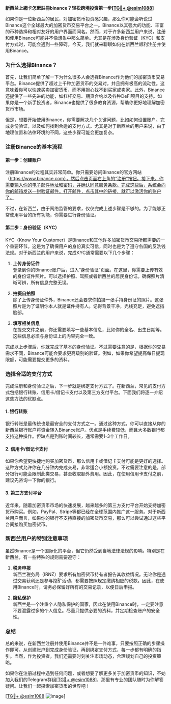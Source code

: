 **新西兰上網卡怎麽註冊binance？轻松跨境投资第一步[[TG💪+ @esim1088](https://t.me/s/esim1088)]**

如果你是一位新西兰的居民，对加密货币投资感兴趣，那么你可能会听说过Binance这个全球最大的加密货币交易平台之一。Binance以其强大的功能、丰富的币种选择和相对友好的用户界面而闻名。然而，对于许多新西兰用户来说，注册和使用Binance可能并不像想象中那么简单。尤其是在涉及身份验证（KYC）和支付方式时，可能会遇到一些障碍。今天，我们就来聊聊如何在新西兰顺利注册并使用Binance。

### **为什么选择Binance？**

首先，让我们简单了解一下为什么很多人会选择Binance作为他们的加密货币交易平台。Binance提供了超过上千种加密货币的交易对，并且拥有极高的流动性。这意味着你可以快速买卖加密货币，而不用担心找不到买家或卖家。此外，Binance还提供了一些先进的功能，如杠杆交易、期货合约以及各种DeFi项目的支持。如果你是一个新手投资者，Binance也提供了很多教育资源，帮助你更好地理解加密货币市场。

但是，想要开始使用Binance，你需要解决几个关键问题，比如如何设置账户、完成身份验证，以及如何找到合适的支付方式。尤其是对于新西兰的用户来说，由于地理位置和法律环境的不同，这些步骤可能会更加复杂。

### **注册Binance的基本流程**

#### **第一步：创建账户**
注册Binance的过程其实非常简单。你只需要访问Binance的官方网站（https://www.binance.com），然后点击页面右上角的“注册”按钮。接下来，你需要输入你的电子邮件地址和密码，并确认同意服务条款。完成这些后，系统会向你的邮箱发送一封验证邮件。打开邮件，点击其中的链接，就可以激活你的账户了。

不过，在新西兰，由于网络监管的要求，仅仅完成上述步骤是不够的。为了能够正常使用平台的所有功能，你需要进行身份验证。

#### **第二步：身份验证（KYC）**
KYC（Know Your Customer）是Binance和其他许多加密货币交易所都需要的一个重要环节。这是为了确保用户的身份真实可信，同时也是为了遵守各国的反洗钱法规。对于新西兰的用户来说，完成KYC通常需要以下几个步骤：

1. **上传身份证件**  
   登录到你的Binance账户后，进入“身份验证”页面。在这里，你需要上传有效的身份证件照片。可以选择护照、驾照或者新西兰的居民身份证。确保照片清晰可辨，所有信息完整无误。

2. **拍摄自拍照**  
   除了上传身份证件外，Binance还会要求你拍摄一张手持身份证的照片。这张照片是为了证明你本人就是证件持有人。记得背景干净，光线充足，避免遮挡脸部。

3. **填写相关信息**  
   在提交文件之前，你还需要填写一些基本信息，比如你的全名、出生日期等。这些信息必须与身份证上的内容完全一致。

完成以上步骤后，你就完成了基本的身份验证。不过需要注意的是，根据你的交易需求不同，Binance可能会要求更高级别的验证。例如，如果你希望提高每日提现限额，可能需要提交更多的资料。

### **选择合适的支付方式**

完成注册和身份验证之后，下一步就是绑定支付方式了。在新西兰，常见的支付方式包括银行转账、信用卡/借记卡支付以及第三方支付平台。下面我们将逐一介绍这些方法的优缺点。

#### **1. 银行转账**
银行转账是最传统也是最安全的支付方式之一。通过这种方式，你可以直接从你的新西兰银行账户将资金转入Binance账户。优点是手续费较低，而且大多数银行都支持这种操作。但缺点是到账时间较长，通常需要1-3个工作日。

#### **2. 信用卡/借记卡支付**
如果你希望更快捷地购买加密货币，那么信用卡或借记卡支付可能是更好的选择。这种方式允许你在几分钟内完成交易，非常适合小额投资。不过需要注意的是，部分银行可能会限制此类交易，甚至收取额外费用。因此，在使用信用卡支付之前，建议先咨询一下你的银行。

#### **3. 第三方支付平台**
近年来，随着加密货币市场的快速发展，越来越多的第三方支付平台开始支持加密货币购买。例如，PayPal、Stripe等都已经在全球范围内推广这一服务。对于新西兰用户而言，如果你的银行不支持直接的加密货币交易，那么可以尝试通过这些平台间接购买加密货币。

### **新西兰用户的特别注意事项**

虽然Binance是一个国际化的平台，但它仍然受到当地法律法规的影响。特别是在新西兰，有一些特殊的规则需要遵守：

1. **税务申报**  
   新西兰税务局（IRNZ）要求所有加密货币持有者报告其收益情况。无论你是通过交易获利还是参与挖矿活动，都需要按照规定缴纳相应的税款。因此，在使用Binance时，请务必保留好所有的交易记录，以便日后申报。

2. **隐私保护**  
   新西兰是一个注重个人隐私保护的国家，因此在使用Binance时，一定要注意不要泄露过多的个人信息。尽量只提供必要的资料，并定期检查账户的安全性。

### **总结**

总的来说，在新西兰注册并使用Binance并不是一件难事，只要按照正确的步骤操作即可。从创建账户到完成身份验证，再到绑定支付方式，每一步都有明确的指引。当然，作为投资者，我们还需要时刻关注市场动态，合理规划自己的投资策略。

如果你在注册过程中遇到任何问题，或者想要了解更多关于加密货币的知识，不妨加入我们的Telegram群组[[TG💪+ @esim1088](https://t.me/s/esim1088)]，那里有专业的团队随时为你解答疑问。让我们一起探索加密货币的世界吧！

[[TG💪+ @esim1088](https://t.me/s/esim1088) ![Image](https://i.postimg.cc/4NQfJmqS/Snipaste-2025-05-13-00-14-12.png)]